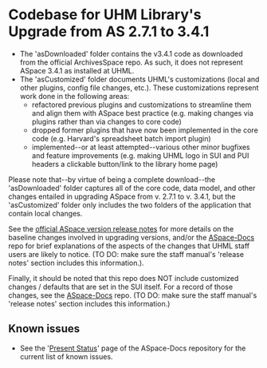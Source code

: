 # Codebase for UHM Library's Upgrade from AS 2.7.1 to 3.4.1

- The 'asDownloaded' folder contains the v3.4.1 code as downloaded from the official ArchivesSpace repo.  As such, it does not represent ASpace 3.4.1 as installed at UHML.  
- The 'asCustomized' folder documents UHML's customizations (local and other plugins, config file changes, etc.). These customizations represent work done in the following areas:
  - refactored previous plugins and customizations to streamline them and align them with ASpace best practice (e.g. making changes via plugins rather than via changes to core code)
  - dropped former plugins that have now been implemented in the core code (e.g. Harvard's spreadsheet batch import plugin)
  - implemented--or at least attempted--various other minor bugfixes and feature improvements (e.g. making UHML logo in SUI and PUI headers a clickable button/link to the library home page)

Please note that--by virtue of being a complete download--the 'asDownloaded' folder captures all of the core code, data model, and other changes entailed in upgrading ASpace from v. 2.7.1 to v. 3.4.1, but the 'asCustomized' folder only includes the two folders of the application that contain local changes. 

See the [official ASpace version release notes](https://github.com/archivesspace/archivesspace/releases) for more details on the baseline changes involved in upgrading versions, and/or the [ASpace-Docs](https://github.com/UnivHI-MLib-Arch/ASpace-Docs/) repo for brief explanations of the aspects of the changes that UHML staff users are likely to notice.  (TO DO: make sure the staff manual's 'release notes' section includes this information.).

Finally, it should be noted that this repo does NOT include customized changes / defaults that are set in the SUI itself.  For a record of those changes, see the [ASpace-Docs](https://github.com/UnivHI-MLib-Arch/ASpace-Docs/) repo.  (TO DO: make sure the staff manual's 'release notes' section includes this information.)

## Known issues

- See the '[Present Status](https://github.com/UnivHI-MLib-Arch/ASpace-Docs/blob/main/Upgrade_History/PresentStatus.md)' page of the ASpace-Docs repository for the current list of known issues.
